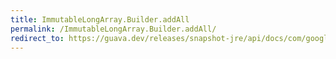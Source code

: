 ```yaml
---
title: ImmutableLongArray.Builder.addAll
permalink: /ImmutableLongArray.Builder.addAll/
redirect_to: https://guava.dev/releases/snapshot-jre/api/docs/com/google/common/primitives/ImmutableLongArray.Builder.html#addAll-long:A-
---
```

